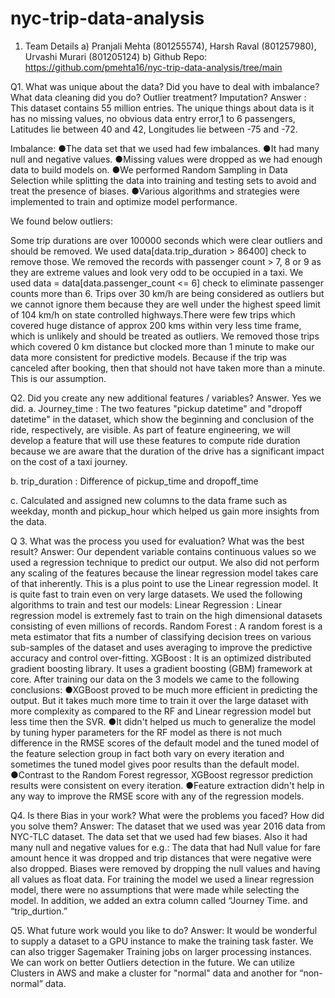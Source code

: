 # nyc-trip-data-analysis

1) Team Details
 	a) Pranjali Mehta (801255574), 
    Harsh Raval (801257980), 
    Urvashi Murari (801205124)
 	b) Github Repo: https://github.com/pmehta16/nyc-trip-data-analysis/tree/main
  

Q1. What was unique about the data?  Did you have to deal with imbalance? What data cleaning did you do? Outlier treatment?  Imputation?
Answer : This dataset contains 55 million entries. The unique things about data is it has no missing values, no obvious data entry error,1 to 6 passengers, Latitudes lie between 40 and 42, Longitudes lie between -75 and -72. 

Imbalance: 
●The data set that we used had few imbalances.
●It had many null and negative values.
●Missing values were dropped as we had enough data to build models on.
●We performed Random Sampling in Data Selection while splitting the data into training and testing sets to avoid and treat the presence of biases. 
●Various algorithms and strategies were implemented to train and optimize model performance.


We found below outliers:

Some trip durations are over 100000 seconds which were  clear outliers and should be removed. We used data[data.trip_duration > 86400] check to remove those. We removed the records with passenger count > 7, 8 or 9 as they are extreme values and look very odd to be occupied in a taxi.
We used data = data[data.passenger_count <= 6] check to eliminate passenger counts more than 6. 
Trips over 30 km/h are being considered as outliers but we cannot ignore them because they are well under the highest speed limit of 104 km/h on state controlled highways.There were few trips which covered huge distance of approx 200 kms within very less time frame, which is unlikely and should be treated as outliers.
We removed those trips which covered 0 km distance but clocked more than 1 minute to make our data more consistent for predictive models. Because if the trip was canceled after booking, then that should not have taken more than a minute. This is our assumption. 
 
Q2. Did you create any new additional features / variables?
Answer. Yes we did.
a. Journey_time : The two features "pickup datetime" and "dropoff datetime" in the dataset, which show the beginning and conclusion of the ride, respectively, are visible. As part of feature engineering, we will develop a feature that will use these features to compute ride duration because we are aware that the duration of the drive has a significant impact on the cost of a taxi journey.

 
b. trip_duration : Difference of pickup_time and dropoff_time

 
c. Calculated and assigned new columns to the data frame such as weekday, month and pickup_hour which helped us gain more insights from the data.
 
Q 3. What was the process you used for evaluation?  What was the best result?
Answer: Our dependent variable contains continuous values so we used a regression technique to predict our output. We also did not perform any scaling of the features because the linear regression model takes care of that inherently. This is a plus point to use the Linear regression model. It is quite fast to train even on very large datasets. 
We used the following algorithms to train and test our models: 
Linear Regression : Linear regression model is extremely fast to train on the high dimensional datasets consisting of even millions of records.
Random Forest : A random forest is a meta estimator that fits a number of classifying decision trees on various sub-samples of the dataset and uses averaging to improve the predictive accuracy and control over-fitting.
XGBoost : It is an optimized distributed gradient boosting library. It uses a gradient boosting (GBM) framework at core.
After training our data on the 3 models we came to the following conclusions:
●XGBoost proved to be much more efficient in predicting the output. But it takes much more time to train it over the large dataset with more complexity as compared to the RF and Linear regression model but less time then the SVR.
●It didn't helped us much to generalize the model by tuning hyper parameters for the RF model as there is not much difference in the RMSE scores of the default model and the tuned model of the feature selection group in fact both vary on every iteration and sometimes the tuned model gives poor results than the default model.
●Contrast to the Random Forest regressor, XGBoost regressor prediction results were consistent on every iteration.
●Feature extraction didn't help in any way to improve the RMSE score with any of the regression models.
 
Q4. Is there Bias in your work? What were the problems you faced? How did you solve them?
Answer: The dataset that we used was year 2016 data from NYC-TLC dataset. The data set that we used had few biases. Also it had many null and negative values for e.g.: The data that had Null value for fare amount hence it was dropped and trip distances that were negative were also dropped. Biases were removed by dropping the null values and having all values as float data. For training the model we used a linear regression model, there were no assumptions that were made while selecting the model. In addition, we added an extra column called “Journey Time. and “trip_durtion.”
 
Q5. What future work would you like to do? 
Answer: 
It would be wonderful to supply a dataset to a GPU instance to make the training task faster.
We can also trigger Sagemaker Training jobs on larger processing instances.
We can work on better Outliers detection in the future.
We can utilize Clusters in AWS and make a cluster for "normal" data and another for “non-normal” data.

